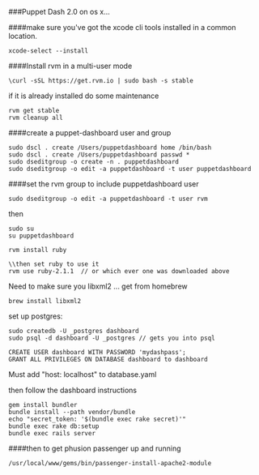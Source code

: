 ###Puppet Dash 2.0 on os x...

####make sure you've got the xcode cli tools installed in a common location.
```
xcode-select --install
```

####Install rvm in a multi-user mode
```
\curl -sSL https://get.rvm.io | sudo bash -s stable
```

if it is already installed do some maintenance

```
rvm get stable
rvm cleanup all
```

####create a puppet-dashboard user and group
```
sudo dscl . create /Users/puppetdashboard home /bin/bash
sudo dscl . create /Users/puppetdashboard passwd *
sudo dseditgroup -o create -n . puppetdashboard
sudo dseditgroup -o edit -a puppetdashboard -t user puppetdashboard
```

####set the rvm group to include puppetdashboard user
```
sudo dseditgroup -o edit -a puppetdashboard -t user rvm
```

then  
```
sudo su
su puppetdashboard

rvm install ruby

\\then set ruby to use it
rvm use ruby-2.1.1  // or which ever one was downloaded above
```

Need to make sure you libxml2 ... get from homebrew  
```
brew install libxml2
```

set up postgres:  
```
sudo createdb -U _postgres dashboard
sudo psql -d dashboard -U _postgres // gets you into psql

CREATE USER dashboard WITH PASSWORD 'mydashpass';
GRANT ALL PRIVILEGES ON DATABASE dashboard to dashboard
```

Must add  "host: localhost"  to database.yaml

then follow the dashboard instructions  
```
gem install bundler
bundle install --path vendor/bundle
echo "secret_token: '$(bundle exec rake secret)'" 
bundle exec rake db:setup
bundle exec rails server
```

####then to get phusion passenger up and running   
```
/usr/local/www/gems/bin/passenger-install-apache2-module
```